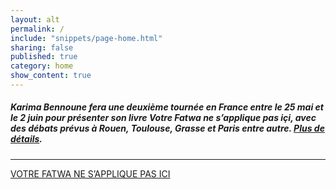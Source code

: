 ```yaml
---
layout: alt
permalink: /
include: "snippets/page-home.html"
sharing: false
published: true
category: home
show_content: true
---
```



##### Karima Bennoune fera une deuxième tournée en France entre le 25 mai et le 2 juin pour présenter son livre _Votre Fatwa ne s’applique pas içi_, avec des débats  prévus à Rouen, Toulouse, Grasse et Paris entre autre.  [Plus de détails](/en-francais/#événements).

---

[VOTRE FATWA NE S’APPLIQUE PAS ICI](/en-francais/)

